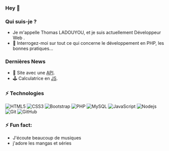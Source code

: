 ### Hey 👋

### Qui suis-je ?
- Je m'appelle Thomas LADOUYOU, et je suis actuellement Développeur Web .
- 💬 Interrogez-moi sur tout ce qui concerne le développement en PHP, les bonnes pratiques...

### Dernières News
- 🌱 Site avec une  [API](https://splendid-belekoy-9b964e.netlify.app/).
- 🕹️ Calculatrice en [JS](https://calculatric.netlify.app/).


### ⚡ Technologies
![HTML5](https://img.shields.io/badge/-HTML5-E34F26?style=flat-square&logo=html5&logoColor=white)
![CSS3](https://img.shields.io/badge/-CSS3-1572B6?style=flat-square&logo=css3)
![Bootstrap](https://img.shields.io/badge/-Bootstrap-563D7C?style=flat-square&logo=bootstrap)
![PHP](https://img.shields.io/badge/-PHP-474A8A?style=flat-square&logo=php)
![MySQL](https://img.shields.io/badge/-MySQL-336791?style=flat-square&logo=mysql)
![JavaScript](https://img.shields.io/badge/-JavaScript-323330?style=flat-square&logo=javascript)
![Nodejs](https://img.shields.io/badge/-Nodejs-303030?style=flat-square&logo=Node.js)
![Git](https://img.shields.io/badge/-Git-3E2C00?style=flat-square&logo=git)
![GitHub](https://img.shields.io/badge/-GitHub-181717?style=flat-square&logo=github)




### ⚡ Fun fact:
* J'écoute beaucoup de musiques
* j'adore les mangas et séries 

<!--
**ladthomas/ladthomas** is a ✨ _special_ ✨ repository because its `README.md` (this file) appears on your GitHub profile.

Here are some ideas to get you started:

- 🔭 I’m currently working on ...
- 🌱 I’m currently learning ...
- 👯 I’m looking to collaborate on ...
- 🤔 I’m looking for help with ...
- 💬 Ask me about ...
- 📫 How to reach me: ...
- 😄 Pronouns: ...
- ⚡ Fun fact: ...
-->
